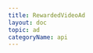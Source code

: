 ```yaml
---
title: RewardedVideoAd
layout: doc
topic: ad
categoryName: api
---
```



<!-- md game/api/ad/_rewardedVideoAd/load.md -->
<!-- md game/api/ad/_rewardedVideoAd/show.md -->
<!-- md game/api/ad/_rewardedVideoAd/onLoad.md -->
<!-- md game/api/ad/_rewardedVideoAd/offLoad.md -->
<!-- md game/api/ad/_rewardedVideoAd/onError.md -->
<!-- md game/api/ad/_rewardedVideoAd/offError.md -->
<!-- md game/api/ad/_rewardedVideoAd/onClose.md -->
<!-- md game/api/ad/_rewardedVideoAd/offClose.md -->


